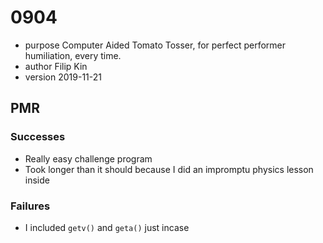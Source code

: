 # 0904
* purpose Computer Aided Tomato Tosser, for perfect performer humiliation, every time.
* author Filip Kin
* version 2019-11-21

## PMR
### Successes
- Really easy challenge program
- Took longer than it should because I did an impromptu physics lesson inside
### Failures
- I included `getv()` and `geta()` just incase